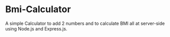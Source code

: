 # Bmi-Calculator
A simple Calculator to add 2 numbers and to calculate BMI all at server-side using Node.js and Express.js.
